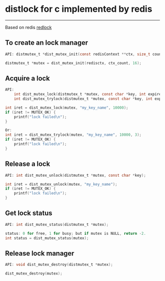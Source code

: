 # distlock for c implemented by redis

------
Based on redis [redlock](https://redis.io/topics/distlock)


## To create an lock manager
```c
API: distmutex_t *dist_mutex_init(const redisContext **ctx, size_t count, size_t vallen);

distmutex_t *mutex = dist_mutex_init(redisctx, ctx_count, 16);
```

## Acquire a lock
```c
API:
    int dist_mutex_lock(distmutex_t *mutex, const char *key, int expiretime);
    int dist_mutex_trylock(distmutex_t *mutex, const char *key, int expiretime, int retries);

int iret = dist_mutex_lock(mutex, "my_key_name", 10000);
if (iret != MUTEX_OK) {
    printf("lock failed\n");
}

Or:
int iret = dist_mutex_trylock(mutex, "my_key_name", 10000, 3);
if (iret != MUTEX_OK) {
    printf("lock failed\n");
}
```

## Release a lock
```c
API: int dist_mutex_unlock(distmutex_t *mutex, const char *key);

int iret = dist_mutex_unlock(mutex, "my_key_name");
if (iret != MUTEX_OK) {
    printf("lock failed\n");
}
```

## Get lock status
```c
API: int dist_mutex_status(distmutex_t *mutex);

status: 0 for free, 1 for busy; but if mutex is NULL, return -2.
int status = dist_mutex_status(mutex);
```

## Release lock manager
```c
API: void dist_mutex_destroy(distmutex_t *mutex);

dist_mutex_destroy(mutex);
```


